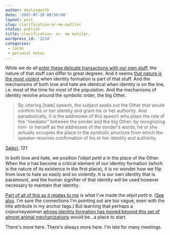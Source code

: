 ```yaml
---
author: dealingwith
date: '2007-07-18 08:58:00'
layout: post
slug: clarification-or-me-mutiler
status: publish
title: clarification. or. me mutiler.
wordpress_id: '2234'
categories:
 - lacan
 - personal notes
---
```


While we do all [enter these delicate transactions with our own stuff][1], the
nature of that stuff can differ to great degrees. And it seems [that nature is
the most violent][2] when identity formation is part of that stuff. And the
mechanisms of both love and hate are identical when identity is on the line,
i.e. most of the time for most of the population. And the mechanisms of
identity revolve around the symbolic order, the big Other.

> By uttering [hate] speech, the subject seeks out the Other that would
confirm his or her identity and grant his or her authority. And paradoxically,
it is the addressee of this speech who plays the role of the "mediator"
between the sender and the big Other: by recognizing him- or herself as the
addressee of the sender's words, he or she actually occupies the place in the
symbolic structure from which the speaker receives confirmation of his or her
identity and authority.

[Salecl][3], 121

In both love and hate, we position _l'objet petit a_ in the place of the Other. When the _a_ has become a critical element of our identity formation (which is the nature of its existence in the first place), it is no wonder how we flip from love to hate so easily and so violently. It is our own identity that is paramount, and the human signifier of that identity will be used however necessary to maintain that identity.

[Part of all of this as it relates to me][4] is what I've made the _objet petit a_. ([See also][5]. I'm sure the connections I'm pointing out are too vague, even with the title attribute in my anchor tags.) But learning that perhaps a cojourneywoman [whose identity formation has moved beyond this set of almost animal mechanizations][6] would be...a place to start.

There's more here. There's always more here. I'm late for many meetings.

   [1]: {{site.baseurl}}/2007/07/16/confluence-or-this-is-pretty-much-the-exact-opposite-of-my-experience/

   [2]: {{site.baseurl}}/2007/07/06/2219/

   [3]: http://www.amazon.com/Perversions-Love-Hate-Renata-Salecl/dp/1859842364/ref=sr_1_3/002-1068956-0436006?ie=UTF8&s=books&qid=1182582014&sr=8-3

   [4]: {{site.baseurl}}/2007/07/17/an-excerpt-from-mike-riddells-jerusalem-jerusalem-that-i-broke-down-at-the-end-of-like-big-sobs/

   [5]: {{site.baseurl}}/2007/05/21/a-head-spinning-loop-of-connecting-paradigms-concerning/

   [6]: {{site.baseurl}}/2007/07/16/confluence-or-this-is-pretty-much-the-exact-opposite-of-my-experience/
